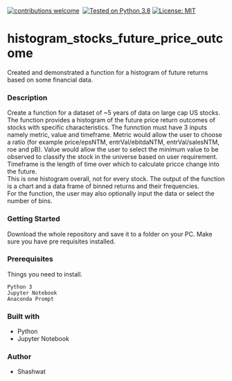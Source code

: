 
[![contributions welcome](https://img.shields.io/static/v1.svg?label=Contributions&message=Welcome&color=0059b3&style=flat-square)](https://github.com/TheAlgorithms/Python/blob/master/CONTRIBUTING.md)&nbsp;
[![Tested on Python 3.8](https://img.shields.io/badge/Tested%20-Python%203.8-blue.svg?logo=python&style=flat-square)]( https://www.python.org/downloads)
[![License: MIT](https://img.shields.io/badge/License-MIT-yellow.svg)](https://opensource.org/licenses/MIT)

# histogram_stocks_future_price_outcome
Created and demonstrated a function for a histogram of future returns based on some financial data.

### Description
Create a function for a dataset of ~5 years of data on large cap US stocks. The function provides a histogram of the future price return outcomes of stocks with specific characteristics. The funnction must have 3 inputs namely metric, value and timeframe. Metric would allow the user to choose a ratio (for example price/epsNTM, entrVal/ebitdaNTM, entrVal/salesNTM, roe and pB). Value would allow the user to select the minimum value to be observed to classify the stock in the universe based on user requirement. Timeframe is the length of time over which to calculate pricce change into the future.   
This is one histogram overall, not for every stock. The output of the function is a chart and a data frame of binned returns and their frequencies.   
For the function, the user may also optionally input the data or select the number of bins.

### Getting Started
Download the whole repository and save it to a folder on your PC. Make sure you have pre requisites installed.

### Prerequisites
Things you need to install.
```
Python 3
Jupyter Notebook
Anaconda Prompt
```

### Built with
* Python
* Jupyter Notebook

### Author
* Shashwat
